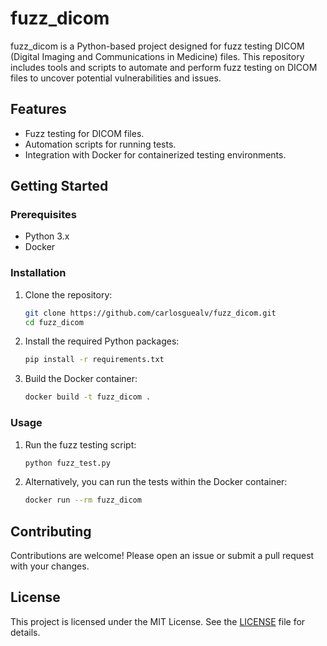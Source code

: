 # fuzz_dicom

fuzz_dicom is a Python-based project designed for fuzz testing DICOM (Digital Imaging and Communications in Medicine) files. This repository includes tools and scripts to automate and perform fuzz testing on DICOM files to uncover potential vulnerabilities and issues.

## Features

- Fuzz testing for DICOM files.
- Automation scripts for running tests.
- Integration with Docker for containerized testing environments.

## Getting Started

### Prerequisites

- Python 3.x
- Docker

### Installation

1. Clone the repository:

    ```bash
    git clone https://github.com/carlosguealv/fuzz_dicom.git
    cd fuzz_dicom
    ```

2. Install the required Python packages:

    ```bash
    pip install -r requirements.txt
    ```

3. Build the Docker container:

    ```bash
    docker build -t fuzz_dicom .
    ```

### Usage

1. Run the fuzz testing script:

    ```bash
    python fuzz_test.py
    ```

2. Alternatively, you can run the tests within the Docker container:

    ```bash
    docker run --rm fuzz_dicom
    ```

## Contributing

Contributions are welcome! Please open an issue or submit a pull request with your changes.

## License

This project is licensed under the MIT License. See the [LICENSE](LICENSE) file for details.
